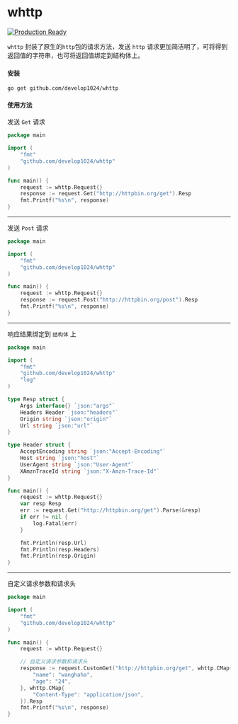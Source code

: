 # whttp

[![Production Ready](https://img.shields.io/badge/production-ready-blue.svg)](https://github.com/develop1024/whttp)

`whttp` 封装了原生的`http`包的请求方法，发送 `http` 请求更加简洁明了，可将得到返回值的字符串，也可将返回值绑定到结构体上。


#### 安装
```
go get github.com/develop1024/whttp
```

#### 使用方法
发送 `Get` 请求

```go
package main

import (
	"fmt"
	"github.com/develop1024/whttp"
)

func main() {
	request := whttp.Request{}
	response := request.Get("http://httpbin.org/get").Resp
	fmt.Printf("%s\n", response)
}
```
---

发送 `Post` 请求
```go
package main

import (
	"fmt"
	"github.com/develop1024/whttp"
)

func main() {
	request := whttp.Request{}
	response := request.Post("http://httpbin.org/post").Resp
	fmt.Printf("%s\n", response)
}
```

---

响应结果绑定到 `结构体` 上
```go
package main

import (
	"fmt"
	"github.com/develop1024/whttp"
	"log"
)

type Resp struct {
	Args interface{} `json:"args"`
	Headers Header `json:"headers"`
	Origin string `json:"origin"`
	Url string `json:"url"`
}

type Header struct {
	AcceptEncoding string `json:"Accept-Encoding"`
	Host string `json:"host"`
	UserAgent string `json:"User-Agent"`
	XAmznTraceId string `json:"X-Amzn-Trace-Id"`
}

func main() {
	request := whttp.Request{}
	var resp Resp
	err := request.Get("http://httpbin.org/get").Parse(&resp)
	if err != nil {
		log.Fatal(err)
	}

	fmt.Println(resp.Url)
	fmt.Println(resp.Headers)
	fmt.Println(resp.Origin)
}
```
---

自定义请求参数和请求头
```go
package main

import (
	"fmt"
	"github.com/develop1024/whttp"
)

func main() {
	request := whttp.Request{}

	// 自定义请求参数和请求头
	response := request.CustomGet("http://httpbin.org/get", whttp.CMap{
		"name": "wanghaha",
		"age": "24",
	}, whttp.CMap{
		"Content-Type": "application/json",
	}).Resp
	fmt.Printf("%s\n", response)
}
```